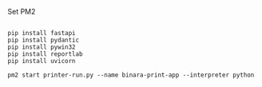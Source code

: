 Set PM2 
```shell

pip install fastapi
pip install pydantic
pip install pywin32
pip install reportlab
pip install uvicorn
```

```pm2 start printer-run.py --name binara-print-app --interpreter python```
